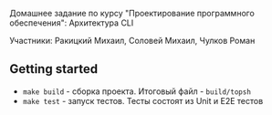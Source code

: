 Домашнее задание по курсу "Проектирование программного обеспечения": Архитектура CLI

Участники: Ракицкий Михаил, Соловей Михаил, Чулков Роман

## Getting started

* `make build` - сборка проекта. Итоговый файл - `build/topsh`
* `make test` - запуск тестов. Тесты состоят из Unit и E2E тестов
